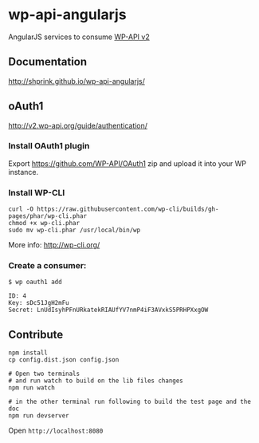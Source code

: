 wp-api-angularjs
================

AngularJS services to consume [WP-API v2](http://v2.wp-api.org/)

## Documentation

<http://shprink.github.io/wp-api-angularjs/>

## oAuth1

<http://v2.wp-api.org/guide/authentication/>

### Install OAuth1 plugin

Export <https://github.com/WP-API/OAuth1> zip and upload it into your WP instance.

### Install WP-CLI

```
curl -O https://raw.githubusercontent.com/wp-cli/builds/gh-pages/phar/wp-cli.phar
chmod +x wp-cli.phar
sudo mv wp-cli.phar /usr/local/bin/wp
```

More info: <http://wp-cli.org/>

### Create a consumer:

```
$ wp oauth1 add

ID: 4
Key: sDc51JgH2mFu
Secret: LnUdIsyhPFnURkatekRIAUfYV7nmP4iF3AVxkS5PRHPXxgOW
```

## Contribute

```
npm install
cp config.dist.json config.json

# Open two terminals
# and run watch to build on the lib files changes
npm run watch

# in the other terminal run following to build the test page and the doc
npm run devserver
```

Open ```http://localhost:8080```
